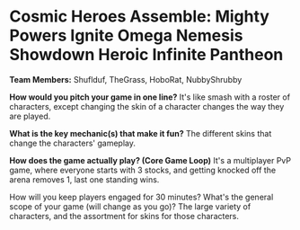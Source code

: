 # Cosmic Heroes Assemble: Mighty Powers Ignite Omega Nemesis Showdown Heroic Infinite Pantheon

**Team Members:** Shuflduf, TheGrass, HoboRat, NubbyShrubby

**How would you pitch your game in one line?**
It's like smash with a roster of characters, except changing the skin of a character changes the way they are played.

**What is the key mechanic(s) that make it fun?**
The different skins that change the characters' gameplay.

**How does the game actually play? (Core Game Loop)**
It's a multiplayer PvP game, where everyone starts with 3 stocks, and getting knocked off the arena removes 1, last one standing wins.

How will you keep players engaged for 30 minutes? What's the general scope of your game (will change as you go)?
The large variety of characters, and the assortment for skins for those characters.
